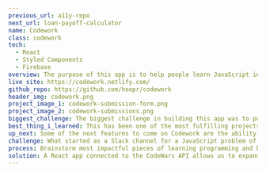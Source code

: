 ```yaml
---
previous_url: a11y-repo
next_url: loan-payoff-calculator
name: Codework
class: codework
tech: 
  - React
  - Styled Components
  - Firebase
overview: The purpose of this app is to help people learn JavaScript in a fun and engaging way.
live_site: https://codework.netlify.com/
github_repo: https://github.com/hoopr/codework
header_img: codework.png
project_image_1: codework-submission-form.png
project_image_2: codework-submissions.png
biggest_challenge: The biggest challenge in building this app was to position "problem of the day" in such a way that it didn't feel like a chore. All of the members of this group are either full-time designers, developers or master's students, so I knew the only way to get them to spend time on this was to make it fun and valuable.
best_thing_i_learned: This has been one of the most fulfilling projects of my career so far. What began as a group of 3 people including myself has turned into a group of 10 people with varying degrees of JavaScript experience, and the results have been better than any of us expected. I am a huge believer that starting a conversation about code (especially with people who are more experienced than you) is the best way to learn, and this project has helped us facilitate that conversation in a really awesome way.
up_next: Some of the next features to come on Codework are the ability to comment on submissions, searching and filtering by topic and tag, profile cards and more features that will continue to improve the learning experience for everyone.
challenge: What started as a Slack channel for a JavaScript problem of the day became an unwieldy list that was hard to refer back to and even harder to filter and search, so we needed a better way to deliver questions and answers.
process: Brainstorm most impactful pieces of learning programming and build that into an interactive app where contributors can answer daily questions and view and comment on other submissions.
solution: A React app connected to the CodeWars API allows us to expand our JavaScript group to facilitate a better conversation about code and best practices that can act as a living reference guide.
---
```


<project-page />
